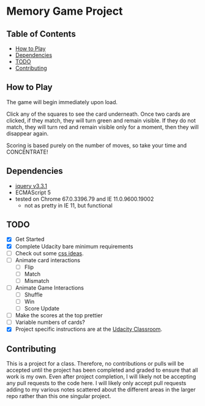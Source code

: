# Memory Game Project

## Table of Contents

* [How to Play](#How)
* [Dependencies](#Dependencies)
* [TODO](#TODO)
* [Contributing](#contributing)

## How to Play
The game will begin immediately upon load.

Click any of the squares to see the card underneath.  Once two cards are clicked, if they match, they will turn green and remain visible.  If they do not match, they will turn red and remain visible only for a moment, then they will disappear again.

Scoring is based purely on the number of moves, so take your time and CONCENTRATE!

## Dependencies

* [jquery v3.3.1](https://ajax.googleapis.com/ajax/libs/jquery/3.3.1/jquery.min.js)
* ECMAScript 5
* tested on Chrome 67.0.3396.79 and IE 11.0.9600.19002
  * not as pretty in IE 11, but functional


## TODO

- [x] Get Started
- [x] Complete Udacity bare minimum requirements
- [ ] Check out some [css ideas](https://www.creativebloq.com/inspiration/css-animation-examples).
- [ ] Animate card interactions
  - [ ] Flip
  - [ ] Match
  - [ ] Mismatch
- [ ] Animate Game Interactions
  - [ ] Shuffle
  - [ ] Win
  - [ ] Score Update
- [ ] Make the scores at the top prettier
- [ ] Variable numbers of cards?
- [x] Project specific instructions are at the [Udacity Classroom](https://classroom.udacity.com/me).

## Contributing

This is a project for a class.  Therefore, no contributions or pulls will be accepted until the project has been completed and graded to ensure that all work is my own.  Even after project completion, I will likely not be accepting any pull requests to the code here.  I will likely only accept pull requests adding to my various notes scattered about the different areas in the larger repo rather than this one singular project.
